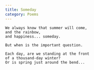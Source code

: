 ```yaml
---
title: Someday
category: Poems
---
```


    We always know that summer will come,
    and the rainbow,
    and happiness... someday.

    But when is the important question.

    Each day, are we standing at the front
    of a thousand-day winter?
    Or is spring just around the bend...


